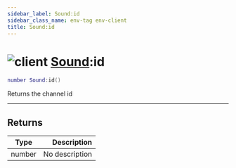 ```yaml
---
sidebar_label: Sound:id
sidebar_class_name: env-tag env-client
title: Sound:id
---
```


# <img src='/img/wiki/client.png' alt='client' data-tag='env-tag' /> [Sound](../sound/README.md):id

```lua
number Sound:id()
```

Returns the channel id<br/>

-----------------
## Returns

| Type   | Description |
| ------ | ----------: |
| number | No description |
